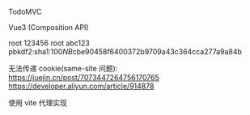 TodoMVC

Vue3 (Composition API)

root 123456
root abc123 pbkdf2:sha1:100$NB$cbe90458f6400372b9709a43c364cca277a9a84b

无法传递 cookie(same-site 问题):
https://juejin.cn/post/7073447264756170765
https://developer.aliyun.com/article/914878

使用 vite 代理实现
